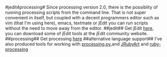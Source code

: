 #jedit4processing#
Since processing version 2.0, there is the possiblity of running processing scripts from the command line. That is not super convenient in itself, but coupled with a decent programmers editor such as vim (that I'm using here), emacs, textmate or jEdit you can run scripts without the need to move away from the editor.
##jedit##
Get jEdit [here]("http://www.jedit.org"), you can download some of jEdit tools at the jEdit community website.
##processing##
Get processing [here](http://processing.org/)
##alternative language support##
I've also produced tools for working with [processing.py](https://github.com/monkstone/processing.py-examples),and [JRubyArt](https://github.com/monkstone/JRubyArt) and [ruby-processing](https://github.com/jashkenas/ruby-processing/wiki/Other-Resources)

